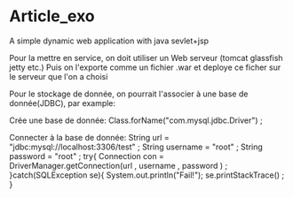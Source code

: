 Article_exo
===========

A simple dynamic web application with java sevlet+jsp

Pour la mettre en service, on doit utiliser un Web serveur (tomcat glassfish jetty etc.)
Puis on l'exporte comme un fichier .war et deploye ce ficher sur le serveur que l'on a choisi

Pour le stockage de donnée, on pourrait l'associer à une base de donnée(JDBC), par example:
  
  Crée une base de donnée: 
      Class.forName("com.mysql.jdbc.Driver") ;
      
  Connecter à la base de donnée:
      String url = "jdbc:mysql://localhost:3306/test" ;
      String username = "root" ; 
      String password = "root" ; 
      try{ 
      Connection con = DriverManager.getConnection(url , username , password ) ; 
      }catch(SQLException se){
      System.out.println("Fail!"); se.printStackTrace() ; }  

